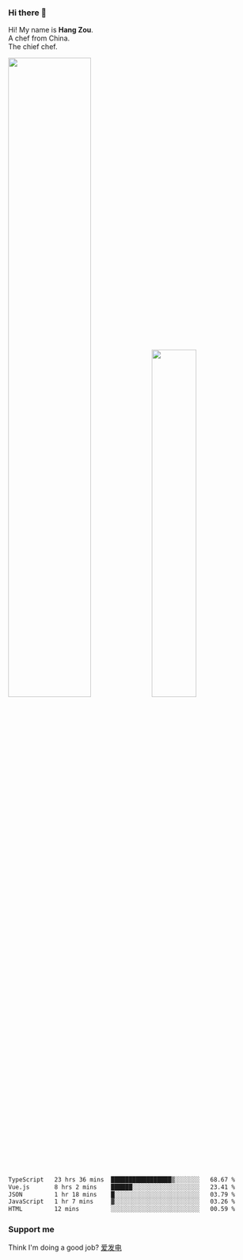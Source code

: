 ### Hi there 👋

Hi! My name is **Hang Zou**.  
A chef from China.  
The chief chef.

<img align="" width="57.5%" src="https://github-readme-stats.vercel.app/api?username=zouhangwithsweet&hide_title=true&hide_border=true&show_icons=true&include_all_commits=true&line_height=21" /><img align="" width="42.4%" src="https://github-readme-stats.vercel.app/api/top-langs/?username=zouhangwithsweet&hide_title=true&hide_border=true&layout=compact" />

<!--START_SECTION:waka-->

```txt
TypeScript   23 hrs 36 mins  █████████████████▒░░░░░░░   68.67 %
Vue.js       8 hrs 2 mins    ██████░░░░░░░░░░░░░░░░░░░   23.41 %
JSON         1 hr 18 mins    █░░░░░░░░░░░░░░░░░░░░░░░░   03.79 %
JavaScript   1 hr 7 mins     ▓░░░░░░░░░░░░░░░░░░░░░░░░   03.26 %
HTML         12 mins         ░░░░░░░░░░░░░░░░░░░░░░░░░   00.59 %
```

<!--END_SECTION:waka-->

### Support me

Think I'm doing a good job? [爱发电](https://afdian.net/@zouhangsweet)
